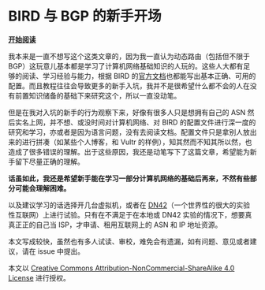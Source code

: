 # BIRD 与 BGP 的新手开场

**[开始阅读](./main.md)**

我本来是一直不想写这个这类文章的，因为我一直认为动态路由（包括但不限于 BGP）这玩意儿基本都是学习了计算机网络基础知识的人玩的。这些人大都有足够的阅读、学习经验与能力，根据 BIRD 的[官方文档](https://bird.network.cz/?get_doc&f=bird.html&v=20)也都能写出基本正确、可用的配置。而且教程往往会导致更多的新手入坑，我并不是很希望什么都不会的人在没有前置知识储备的基础下来研究这个，所以一直没动笔。

但是在我对入坑的新手的行为观察下来，好像有很多人只是想拥有自己的 ASN 然后实名上网，并不想、或没时间对计算机网络、对 BIRD 的配置文件进行深一度的研究和学习，亦或者是因为语言问题，没有去阅读文档。配置文件只是拿别人放出来的进行拼凑（如某些个人博客，和 Vultr 的样例），知其然而不知其所以然，也造成了很多错误的理解。出于这些原因，我还是动笔写下了这篇文章，希望能为新手留下尽量正确的理解。

**话虽如此，我还是希望新手能在学习一部分计算机网络的基础后再来，不然有些部分可能会理解困难。**

以及建议学习的话选择开几台虚拟机，或者在 [DN42](https://dn42.net/)（一个世界性的很大的实验性互联网）上进行试验。只有在不满足于在本地或 DN42 实验的情况下，想要真真正正的自己当 ISP，才申请、租用互联网上的 ASN 和 IP 地址资源。

本文写成较快，虽然也有多人试读、审校，难免会有遗漏，如有问题、意见或者建议，请在 issue 中提出。

本文以 [Creative Commons Attribution-NonCommercial-ShareAlike 4.0 License](https://creativecommons.org/licenses/by-nc-sa/4.0/) 进行授权。
